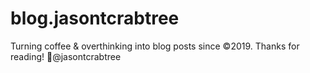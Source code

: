 # blog.jasontcrabtree
Turning coffee &amp; overthinking into blog posts since ©2019.  Thanks for reading! 💙@jasontcrabtree
